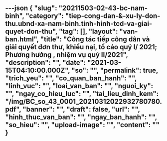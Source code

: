 ---json
{
    "slug": "20211503-02-43-bc-nam-binh",
    "category": "tiep-cong-dan-&-xu-ly-don-thu.ubnd-xa-nam-binh.tinh-hinh-tcd-va-giai-quyet-don-thu",
    "tag": [],
    "layout": "van-ban.html",
    "title": "Công tác tiếp công dân và giải quyết đơn thư, khiếu nại, tố cáo quý I/ 2021; Phương hướng , nhiệm vụ quý II/2021",
    "description": "",
    "date": "2021-03-15T04:10:00.000Z",
    "so": "",
    "permalink": true,
    "trich_yeu": "",
    "co_quan_ban_hanh": "",
    "linh_vuc": "",
    "loai_van_ban": "",
    "nguoi_ky": "",
    "ngay_co_hieu_luc": "",
    "tai_lieu_dinh_kem": "/img/BC_so_43_0001_20210312022932780780.pdf",
    "banner": "",
    "draft": false,
    "url": "",
    "hinh_thuc_van_ban": "",
    "ngay_ban_hanh": "",
    "so_hieu": "",
    "upload-image": "",
    "__content__": ""
}
---
